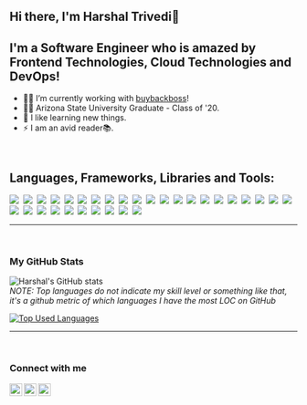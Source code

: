 ## Hi there, I'm Harshal Trivedi👋

## I'm a Software Engineer who is amazed by Frontend Technologies, Cloud Technologies and DevOps!
- 👷‍♀️ I’m currently working with [buybackboss]!
- 👨‍🎓 Arizona State University Graduate - Class of '20.
- 🌱 I like learning new things.
- ⚡ I am an avid reader📚.
<br />

## Languages, Frameworks, Libraries and Tools:

<img src="https://img.shields.io/badge/-Python-informational?style=for-the-badge&logo=python&color=4A3677">&nbsp;
<img src="https://img.shields.io/badge/-JavaScript-informational?style=for-the-badge&logo=javascript&color=4A3677">&nbsp;
<img src="https://img.shields.io/badge/React-informational?style=for-the-badge&logo=react&color=4A3677">&nbsp;
<img src="https://img.shields.io/badge/-Vue-informational?style=for-the-badge&logo=vue.js&color=4A3677">&nbsp;
<img src="https://img.shields.io/badge/-Angular-informational?style=for-the-badge&logo=angular&color=4A3677">&nbsp;
<img src="https://img.shields.io/badge/-Bootstrap-informational?style=for-the-badge&logo=bootstrap&color=4A3677">&nbsp;
<img src="https://img.shields.io/badge/-Java-informational?style=for-the-badge&logo=java&color=4A3677">&nbsp;
<img src="https://img.shields.io/badge/-Scala-informational?style=for-the-badge&logo=scala&color=4A3677">&nbsp;
<img src="https://img.shields.io/badge/MySQL-informational?style=for-the-badge&logo=mysql&color=4A3677">&nbsp;
<img src="https://img.shields.io/badge/-Node.js-informational?style=for-the-badge&logo=node.js&color=4A3677">&nbsp;
<img src="https://img.shields.io/badge/MongoDB-informational?style=for-the-badge&logo=mongodb&color=4A3677">&nbsp;
<img src="https://img.shields.io/badge/-Flask-informational?style=for-the-badge&logo=flask&color=4A3677">&nbsp;
<img src="https://img.shields.io/badge/AWS-informational?style=for-the-badge&logo=amazon&color=4A3677">&nbsp;
<img src="https://img.shields.io/badge/-Azure-informational?style=for-the-badge&logo=microsoft&color=4A3677">&nbsp;
<img src="https://img.shields.io/badge/-GCP-informational?style=for-the-badge&logo=google&color=4A3677">&nbsp;
<img src="https://img.shields.io/badge/-Firebase-informational?style=for-the-badge&logo=firebase&color=4A3677">&nbsp;
<img src="https://img.shields.io/badge/-Digital%20Ocean-informational?style=for-the-badge&logo=digitalocean&color=4A3677">&nbsp;
<img src="https://img.shields.io/badge/-D3.js-informational?style=for-the-badge&logo=d3.js&color=4A3677">&nbsp;
<img src="https://img.shields.io/badge/-Express.js-informational?style=for-the-badge&logo=etsy&color=4A3677">&nbsp;
<img src="https://img.shields.io/badge/-Microservices-informational?style=for-the-badge&logo=nucleo&color=4A3677">&nbsp;
<img src="https://img.shields.io/badge/-Docker-informational?style=for-the-badge&logo=docker&color=4A3677">&nbsp;
<img src="https://img.shields.io/badge/-Kubernetes-informational?style=for-the-badge&logo=kubernetes&color=4A3677">&nbsp;
<img src="https://img.shields.io/badge/Serverless-informational?style=for-the-badge&logo=serverless&color=4A3677">&nbsp;
<img src="https://img.shields.io/badge/PostgreSQL-informational?style=for-the-badge&logo=postgresql&color=4A3677">&nbsp;
<img src="https://img.shields.io/badge/Mongoose-informational?style=for-the-badge&logo=monero&color=4A3677">&nbsp;
<img src="https://img.shields.io/badge/Redux-informational?style=for-the-badge&logo=redux&color=4A3677">&nbsp;
<img src="https://img.shields.io/badge/Git-informational?style=for-the-badge&logo=git&color=4A3677">&nbsp;
<img src="https://img.shields.io/badge/HTML5-informational?style=for-the-badge&logo=html5&color=4A3677">&nbsp;
<img src="https://img.shields.io/badge/-Android-informational?style=for-the-badge&logo=android&color=4A3677">&nbsp;
<img src="https://img.shields.io/badge/-Tableau-informational?style=for-the-badge&logo=tableau&color=4A3677">&nbsp;
<img src="https://img.shields.io/badge/-PyTorch-informational?style=for-the-badge&logo=pytorch&color=4A3677">&nbsp;

---
<br />

### My GitHub Stats

![Harshal's GitHub stats](https://github-readme-stats.vercel.app/api?username=harshaltrivedi10&count_private=true&show_icons=true&theme=nord&hide=stars,prs,issues,contribs)
<br />
*NOTE: Top languages do not indicate my skill level or something like that, it's a github metric of which languages I have the most LOC on GitHub*


[![Top Used Languages](https://github-readme-stats.vercel.app/api/top-langs/?username=harshaltrivedi10&layout=compact)](https://github.com/harshaltrivedi10/github-readme-stats)

---
<br />

### Connect with me
<!-- 
[<img align="left" alt="codeSTACKr.com" width="22px" src="https://raw.githubusercontent.com/iconic/open-iconic/master/svg/globe.svg" />][website] -->
[<img align="left" alt="codeSTACKr | Twitter" width="22px" src="https://cdn.jsdelivr.net/npm/simple-icons@v3/icons/twitter.svg" />][twitter]
[<img align="left" alt="codeSTACKr | LinkedIn" width="22px" src="https://cdn.jsdelivr.net/npm/simple-icons@v3/icons/linkedin.svg" />][linkedin]
[<img align="left" alt="codeSTACKr | Instagram" width="22px" src="https://cdn.jsdelivr.net/npm/simple-icons@v3/icons/instagram.svg" />][instagram]

[twitter]: https://twitter.com/i_m_number_10
[instagram]: https://instagram.com/harshaltrivedi10
[linkedin]: https://linkedin.com/in/hbmt10
[linkedin]: https://linkedin.com/in/hbmt10
[buybackboss]: https://buybackboss.com/
